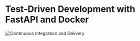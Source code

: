 # Test-Driven Development with FastAPI and Docker

![Continuous Integration and Delivery](https://github.com/abhiabhijit/fastapi-docker/workflows/Continuous%20Integration%20and%20Delivery/badge.svg?branch=main)
